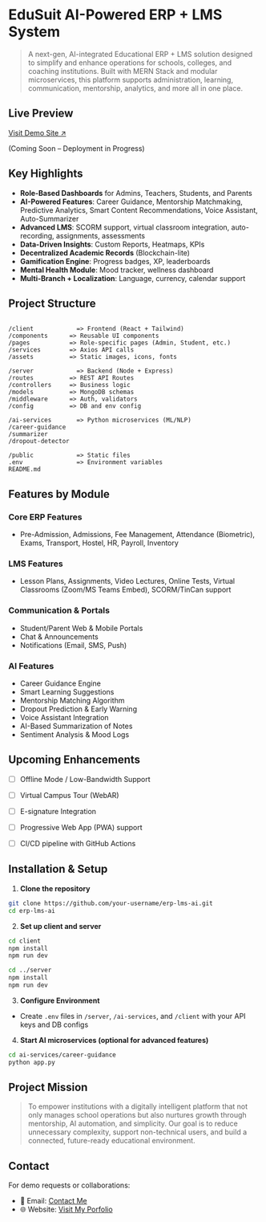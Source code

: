 # EduSuit AI-Powered ERP + LMS System

> A next-gen, AI-integrated Educational ERP + LMS solution designed to simplify and enhance operations for schools, colleges, and coaching institutions. Built with MERN Stack and modular microservices, this platform supports administration, learning, communication, mentorship, analytics, and more all in one place.

## Live Preview

[ Visit Demo Site ↗️](#)  

(Coming Soon – Deployment in Progress)



##  Key Highlights

-  **Role-Based Dashboards** for Admins, Teachers, Students, and Parents
-  **AI-Powered Features**: Career Guidance, Mentorship Matchmaking, Predictive Analytics, Smart Content Recommendations, Voice Assistant, Auto-Summarizer
-  **Advanced LMS**: SCORM support, virtual classroom integration, auto-recording, assignments, assessments
-  **Data-Driven Insights**: Custom Reports, Heatmaps, KPIs
-  **Decentralized Academic Records** (Blockchain-lite)
-  **Gamification Engine**: Progress badges, XP, leaderboards
-  **Mental Health Module**: Mood tracker, wellness dashboard
-  **Multi-Branch + Localization**: Language, currency, calendar support

##  Project Structure

```

/client            => Frontend (React + Tailwind)
/components      => Reusable UI components
/pages           => Role-specific pages (Admin, Student, etc.)
/services        => Axios API calls
/assets          => Static images, icons, fonts

/server            => Backend (Node + Express)
/routes          => REST API Routes
/controllers     => Business logic
/models          => MongoDB schemas
/middleware      => Auth, validators
/config          => DB and env config

/ai-services       => Python microservices (ML/NLP)
/career-guidance
/summarizer
/dropout-detector

/public            => Static files
.env               => Environment variables
README.md

````



## Features by Module

### Core ERP Features
- Pre-Admission, Admissions, Fee Management, Attendance (Biometric), Exams, Transport, Hostel, HR, Payroll, Inventory

### LMS Features
- Lesson Plans, Assignments, Video Lectures, Online Tests, Virtual Classrooms (Zoom/MS Teams Embed), SCORM/TinCan support

### Communication & Portals
- Student/Parent Web & Mobile Portals
- Chat & Announcements
- Notifications (Email, SMS, Push)

### AI Features
- Career Guidance Engine
- Smart Learning Suggestions
- Mentorship Matching Algorithm
- Dropout Prediction & Early Warning
- Voice Assistant Integration
- AI-Based Summarization of Notes
- Sentiment Analysis & Mood Logs

## Upcoming Enhancements

- [ ] Offline Mode / Low-Bandwidth Support
- [ ] Virtual Campus Tour (WebAR)
- [ ] E-signature Integration
- [ ] Progressive Web App (PWA) support
- [ ] CI/CD pipeline with GitHub Actions


##  Installation & Setup

1. **Clone the repository**
```bash
git clone https://github.com/your-username/erp-lms-ai.git
cd erp-lms-ai
````

2. **Set up client and server**

```bash
cd client
npm install
npm run dev

cd ../server
npm install
npm run dev
```

3. **Configure Environment**

* Create `.env` files in `/server`, `/ai-services`, and `/client` with your API keys and DB configs

4. **Start AI microservices (optional for advanced features)**

```bash
cd ai-services/career-guidance
python app.py
```


## Project Mission

> To empower institutions with a digitally intelligent platform that not only manages school operations but also nurtures growth through mentorship, AI automation, and simplicity. Our goal is to reduce unnecessary complexity, support non-technical users, and build a connected, future-ready educational environment.



##  Contact

For demo requests or collaborations:

- 📧 Email: [Contact Me](mailto:deepakcode21@gmail.com)
- 🌐 Website: [Visit My Porfolio](https://deepakcode.vercel.app/)


